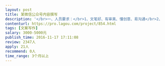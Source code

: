 ```yaml
---                
layout: post       
title: 某微信公众号内容撰写           
description: '</br>一、人员要求：</br>1、文笔好、有审美、懂创意、易沟通</br>2、要有较为充裕的时间来进行写作，每周1-3篇</br>3、内容贴近热点，可以参考“猎豹移动”微信号，行业热点类内容</br>'     
contenturl: https://pro.lagou.com/project/854.html      
tags: [文案写作]            
salary: 3000-5000元          
publish_time: 2016-11-17 17:11:08         
review: 2347人                   
apply: 21人                   
recommend: 0人                   
time_range: 3个月以上              
---                 
```

